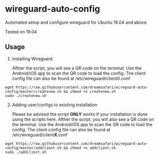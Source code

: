 # wireguard-auto-config
Automated setup and configure wireguard for Ubuntu 18.04 and above.

Tested on 19.04
## Usage
1. Installing Wireguard:

    Afther the script, you will see a QR code on the terminal. Use the Android/iOS app to scan the QR code to load the config. The client config file can also be found at /etc/wireguard/client0.conf

```shell
wget https://raw.githubusercontent.com/dreamsafari/wireguard-auto-config/master/createnew.sh && chmod +x createnew.sh
sudo ./createnew.sh
```

2. Adding user/configs to existing installation

    Please be advised the script **ONLY** works if your installation is done using the scripts here. Afther the script, you will also see a QR code on the terminal. Use the Android/iOS app to scan the QR code to load the config. The client config file can also be found at /etc/wireguard/client**X**.conf

```shell
wget https://raw.githubusercontent.com/dreamsafari/wireguard-auto-config/master/addclient.sh && chmod +x addclient.sh
sudo ./addclient.sh
```
